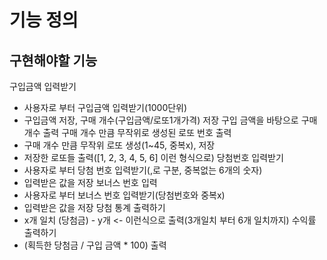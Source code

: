 # 기능 정의

## 구현해야할 기능
구입금액 입력받기
- 사용자로 부터 구입금액 입력받기(1000단위)
- 구입금액 저장, 구매 개수(구입금액/로또1개가격) 저장
구입 금액을 바탕으로 구매 개수 출력
구매 개수 만큼 무작위로 생성된 로또 번호 출력
- 구매 개수 만큼 무작위 로또 생성(1~45, 중복x), 저장
- 저장한 로또들 출력([1, 2, 3, 4, 5, 6] 이런 형식으로)
당첨번호 입력받기
- 사용자로 부터 당첨 번호 입력받기(,로 구분, 중복없는 6개의 숫자)
- 입력받은 값을 저장
보너스 번호 입력
- 사용자로 부터 보너스 번호 입력받기(당첨번호와 중복x)
- 입력받은 값을 저장
당첨 통계 출력하기
- x개 일치 (당첨금) - y개 <- 이런식으로 출력(3개일치 부터 6개 일치까지)
수익률 출력하기
- (획득한 당첨금 / 구입 금액 * 100) 출력